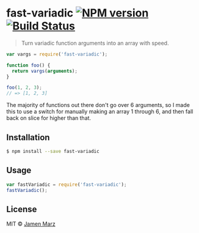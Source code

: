 # fast-variadic [![NPM version](https://badge.fury.io/js/fast-variadic.svg)](https://npmjs.org/package/fast-variadic) [![Build Status](https://travis-ci.org/jamen/fast-variadic.svg?branch=master)](https://travis-ci.org/jamen/fast-variadic)

> Turn variadic function arguments into an array with speed.

```js
var vargs = require('fast-variadic');

function foo() {
  return vargs(arguments);
}

foo(1, 2, 3);
// => [1, 2, 3]
```

The majority of functions out there don't go over 6 arguments, so I made this to use a switch for manually making an array 1 through 6, and then fall back on slice for higher than that.

## Installation

```sh
$ npm install --save fast-variadic
```

## Usage

```js
var fastVariadic = require('fast-variadic');
fastVariadic();
```

## License

MIT © [Jamen Marz](https://github.com/jamen)
